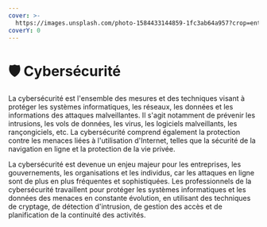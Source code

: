 ```yaml
---
cover: >-
  https://images.unsplash.com/photo-1584433144859-1fc3ab64a957?crop=entropy&cs=tinysrgb&fm=jpg&ixid=MnwxOTcwMjR8MHwxfHNlYXJjaHwzfHxjeWJlcnNlY3VyaXR5fGVufDB8fHx8MTY3NTA4NzAzMQ&ixlib=rb-4.0.3&q=80
coverY: 0
---
```


# 🛡 Cybersécurité

La cybersécurité est l'ensemble des mesures et des techniques visant à protéger les systèmes informatiques, les réseaux, les données et les informations des attaques malveillantes. Il s'agit notamment de prévenir les intrusions, les vols de données, les virus, les logiciels malveillants, les rançongiciels, etc. La cybersécurité comprend également la protection contre les menaces liées à l'utilisation d'Internet, telles que la sécurité de la navigation en ligne et la protection de la vie privée.

La cybersécurité est devenue un enjeu majeur pour les entreprises, les gouvernements, les organisations et les individus, car les attaques en ligne sont de plus en plus fréquentes et sophistiquées. Les professionnels de la cybersécurité travaillent pour protéger les systèmes informatiques et les données des menaces en constante évolution, en utilisant des techniques de cryptage, de détection d'intrusion, de gestion des accès et de planification de la continuité des activités.
